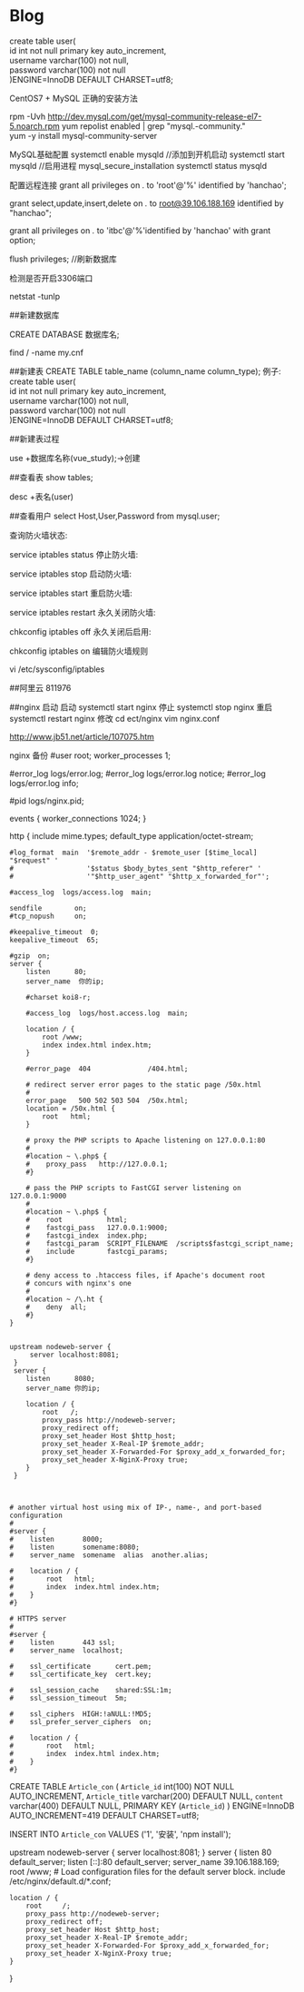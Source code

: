 # Blog

create table user(  
	id int not null primary key auto_increment,  
	username varchar(100) not null,  
	password varchar(100) not null   
)ENGINE=InnoDB DEFAULT CHARSET=utf8;

CentOS7 + MySQL
正确的安装方法

rpm -Uvh http://dev.mysql.com/get/mysql-community-release-el7-5.noarch.rpm
yum repolist enabled | grep "mysql.-community."  
yum -y install mysql-community-server


MySQL基础配置
systemctl enable mysqld //添加到开机启动
systemctl start mysqld //启用进程
mysql_secure_installation
systemctl status mysqld



配置远程连接
grant all privileges on *.* to 'root'@'%' identified by 'hanchao';



grant select,update,insert,delete on *.* to root@39.106.188.169 identified by "hanchao";

grant all privileges on *.* to 'itbc'@'%'identified by 'hanchao' with grant option;

flush privileges; //刷新数据库

检测是否开启3306端口

netstat -tunlp

##新建数据库

CREATE DATABASE 数据库名;

find / -name my.cnf

##新建表
CREATE TABLE table_name (column_name column_type);
例子:
create table user(  
	id int not null primary key auto_increment,  
	username varchar(100) not null,  
	password varchar(100) not null   
)ENGINE=InnoDB DEFAULT CHARSET=utf8;

##新建表过程

use +数据库名称(vue_study);->创建

##查看表
show tables;

desc +表名(user)

##查看用户
select Host,User,Password from mysql.user;

查询防火墙状态:

service iptables status
停止防火墙:

service iptables stop
启动防火墙:

service iptables start
重启防火墙:

service iptables restart
永久关闭防火墙:

chkconfig iptables off
永久关闭后启用:

chkconfig iptables on
编辑防火墙规则

vi /etc/sysconfig/iptables

##阿里云
811976

##nginx 启动
启动
systemctl start nginx
停止
systemctl stop nginx
重启
systemctl restart nginx
修改
cd ect/nginx
vim nginx.conf


http://www.jb51.net/article/107075.htm




nginx 备份
#user root;
worker_processes  1;

#error_log  logs/error.log;
#error_log  logs/error.log  notice;
#error_log  logs/error.log  info;

#pid        logs/nginx.pid;


events {
    worker_connections  1024;
}

http {
    include       mime.types;
    default_type  application/octet-stream;

    #log_format  main  '$remote_addr - $remote_user [$time_local] "$request" '
    #                  '$status $body_bytes_sent "$http_referer" '
    #                  '"$http_user_agent" "$http_x_forwarded_for"';

    #access_log  logs/access.log  main;

    sendfile        on;
    #tcp_nopush     on;

    #keepalive_timeout  0;
    keepalive_timeout  65;

    #gzip  on;
	server {
        listen      80;
        server_name  你的ip;

        #charset koi8-r;

        #access_log  logs/host.access.log  main;

        location / {
            root /www;
            index index.html index.htm;
        }

        #error_page  404              /404.html;

        # redirect server error pages to the static page /50x.html
        #
        error_page   500 502 503 504  /50x.html;
        location = /50x.html {
            root   html;
        }
        
		# proxy the PHP scripts to Apache listening on 127.0.0.1:80
        #
        #location ~ \.php$ {
        #    proxy_pass   http://127.0.0.1;
        #}

        # pass the PHP scripts to FastCGI server listening on 127.0.0.1:9000
        #
        #location ~ \.php$ {
        #    root           html;
        #    fastcgi_pass   127.0.0.1:9000;
        #    fastcgi_index  index.php;
        #    fastcgi_param  SCRIPT_FILENAME  /scripts$fastcgi_script_name;
        #    include        fastcgi_params;
        #}

        # deny access to .htaccess files, if Apache's document root
        # concurs with nginx's one
        #
        #location ~ /\.ht {
        #    deny  all;
        #}
    }


	upstream nodeweb-server {
         server localhost:8081;
     }
     server {
        listen      8080;
        server_name 你的ip;

        location / {
            root   /;
            proxy_pass http://nodeweb-server;
            proxy_redirect off;
            proxy_set_header Host $http_host;
            proxy_set_header X-Real-IP $remote_addr;
            proxy_set_header X-Forwarded-For $proxy_add_x_forwarded_for;
            proxy_set_header X-NginX-Proxy true;
        }
     }

	
	
    # another virtual host using mix of IP-, name-, and port-based configuration
    #
    #server {
    #    listen       8000;
    #    listen       somename:8080;
    #    server_name  somename  alias  another.alias;

    #    location / {
    #        root   html;
    #        index  index.html index.htm;
    #    }
    #}

	# HTTPS server
    #
    #server {
    #    listen       443 ssl;
    #    server_name  localhost;

    #    ssl_certificate      cert.pem;
    #    ssl_certificate_key  cert.key;

    #    ssl_session_cache    shared:SSL:1m;
    #    ssl_session_timeout  5m;

    #    ssl_ciphers  HIGH:!aNULL:!MD5;
    #    ssl_prefer_server_ciphers  on;

    #    location / {
    #        root   html;
    #        index  index.html index.htm;
    #    }
    #}














CREATE TABLE `Article_con` (
  `Article_id` int(100) NOT NULL AUTO_INCREMENT,
  `Article_title` varchar(200) DEFAULT NULL,
  `content` varchar(400) DEFAULT NULL,
  PRIMARY KEY (`Article_id`)
) ENGINE=InnoDB AUTO_INCREMENT=419 DEFAULT CHARSET=utf8;


INSERT INTO `Article_con` VALUES ('1', '安装', 'npm install');



upstream nodeweb-server {
    server localhost:8081;
}
server {
    listen       80 default_server;
    listen       [::]:80 default_server;
    server_name  39.106.188.169;
    root         /www;
    # Load configuration files for the default server block.
    include /etc/nginx/default.d/*.conf;

    location / {
        root     /;
        proxy_pass http://nodeweb-server;
        proxy_redirect off;
        proxy_set_header Host $http_host;
        proxy_set_header X-Real-IP $remote_addr;
        proxy_set_header X-Forwarded-For $proxy_add_x_forwarded_for;
        proxy_set_header X-NginX-Proxy true;
    }
}

